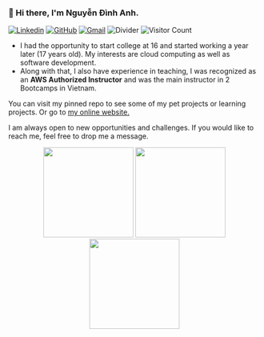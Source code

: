 ### 👋 Hi there, I'm Nguyễn Đình Anh.

[![Linkedin](https://img.shields.io/badge/LinkedIn-0077B5?style=for-the-badge&logo=linkedin&logoColor=white)](https://www.linkedin.com/in/dan3002/)
[![GitHub](https://img.shields.io/badge/GitHub-100000?style=for-the-badge&logo=github&logoColor=white)](https://github.com/DAN3002)
[![Gmail](https://img.shields.io/badge/Gmail-D14836?style=for-the-badge&logo=gmail&logoColor=white)](mailto:dan3002.work@gmail.com)
![Divider](https://img.shields.io/badge/-|-0d1117?style=for-the-badge)
![Visitor Count](https://komarev.com/ghpvc/?username=DAN3002&style=for-the-badge)


- I had the opportunity to start college at 16 and started working a year later (17 years old). My interests are cloud computing as well as software development.
- Along with that, I also have experience in teaching, I was recognized as an **AWS Authorized Instructor** and was the main instructor in 2 Bootcamps in Vietnam.

You can visit my pinned repo to see some of my pet projects or learning projects. Or go to [my online website.](https://dan3002.online/)

I am always open to new opportunities and challenges. If you would like to reach me, feel free to drop me a message.
<div align="center">
	<img height="180em" src="https://github-readme-stats.vercel.app/api?username=DAN3002&show_icons=true&hide_border=true&&count_private=true&include_all_commits=true&theme=onedark"/>
	<img height="180em" src="https://github-readme-stats.vercel.app/api/top-langs/?username=DAN3002&theme=onedark&show_icons=true&hide_border=true&layout=compact&langs_count=8&include_all_commits=true&count_private=true"/>
</div>

<div align="center">
	<img height="180em" src="https://github-readme-streak-stats.herokuapp.com/?user=DAN3002&theme=onedark&hide_border=true"/>
</div>

